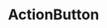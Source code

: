 ---
title: ActionButton
redirect_to: https://ucfopen.github.io/Obojobo-Docs/releases/v3.4.0/developers/obo_nodes/action_button
---
